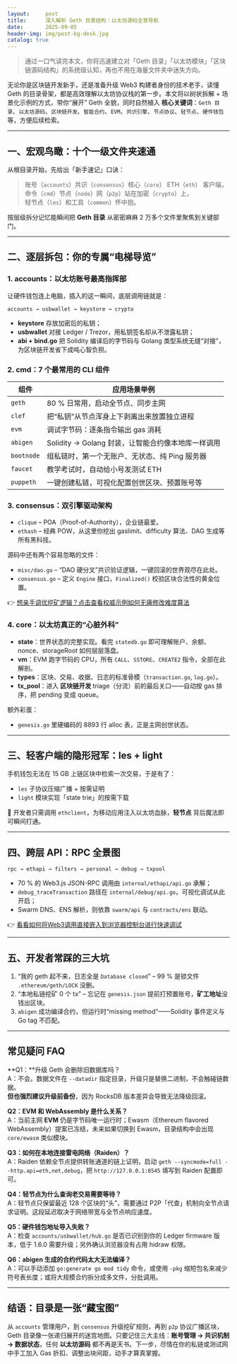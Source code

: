 ```yaml
---
layout:     post
title:      深入解析 Geth 目录结构：以太坊源码全景导航
date:       2025-09-05
header-img: img/post-bg-desk.jpg
catalog: true
---
```


> 通过一口气读完本文，你将迅速建立对「Geth 目录」「以太坊模块」「区块链源码结构」的系统级认知，再也不用在海量文件夹中迷失方向。  

无论你是区块链开发新手，还是准备升级 Web3 构建者身份的技术老手，读懂 Geth 的目录骨架，都是高效理解以太坊协议栈的第一步。本文将以树状拆解 + 场景化示例的方式，带你“展开” Geth 全貌，同时自然植入 **核心关键词**：`Geth 目录`、`以太坊源码`、`区块链开发`、`智能合约`、`EVM`、`共识引擎`、`节点协议`、`轻节点`、`硬件钱包` 等，方便后续检索。

---

## 一、宏观鸟瞰：十个一级文件夹速通
从根目录开始，先给出「新手速记」口诀：

> 账号（`accounts`）共识（`consensus`）核心（`core`） ETH（`eth`） 客户端，  
> 命令（`cmd`）节点（`node`）网（`p2p`）站在加密（`crypto`）上，  
> 轻节点（`les`）和工具（`common`）怀中抱。  

按层级拆分记忆能瞬间把 **Geth 目录** 从密密麻麻 2 万多个文件里聚焦到关键部门。

---

## 二、逐层拆包：你的专属“电梯导览”

### 1. accounts：以太坊账号最高指挥部

让硬件钱包连上电脑，插入的这一瞬间，底层调用链就是：

```
accounts → usbwallet → keystore → crypto
```

- **keystore** 存放加密后的私钥；  
- **usbwallet** 对接 Ledger / Trezor，用私钥签名却从不泄露私钥；  
- **abi + bind.go** 把 Solidity 编译后的字节码与 Golang 类型系统无缝“对接”，为区块链开发省下成吨心智负担。

### 2. cmd：7 个最常用的 CLI 组件

| 组件        | 应用场景举例                                  |
|-------------|-----------------------------------------------|
| `geth`      | 80 % 日常用，启动全节点、同步主网               |
| `clef`      | 把“私钥”从节点浑身上下剥离出来放置独立进程      |
| `evm`       | 调试字节码：逐条指令输出 gas 消耗               |
| `abigen`    | Solidity → Golang 封装，让智能合约像本地库一样调用 |
| `bootnode`  | 组私链时，第一个无账户、无状态、纯 Ping 服务器  |
| `faucet`    | 教学考试时，自动给小号发测试 ETH                |
| `puppeth`   | 一键创建私链，可视化配置创世区块、预置账号等      |

### 3. consensus：双引擎驱动架构

- `clique` – POA（Proof-of-Authority），企业链最爱。  
- `ethash` – 经典 POW，从这里你挖出 gaslimit、difficulty 算法、DAG 生成等所有黑科技。  

源码中还有两个容易忽略的文件：  
- `misc/dao.go` – “DAO 硬分叉”共识验证逻辑，一键回滚的世界观尽在此处。  
- `consensus.go` – 定义 `Engine` 接口，`Finalized()` 校验区块合法性的黄金位置。

👉 [想亲手调优挖矿逻辑？点击查看权威示例如何无痛修改难度算法](https://okxdog.com/)

### 4. core：以太坊真正的“心脏外科”

- **state**：世界状态的完整实现。看完 `statedb.go` 即可理解账户、余额、nonce、storageRoot 如何层层落盘。  
- **vm**：EVM 跑字节码的 CPU，所有 `CALL`、`SSTORE`、`CREATE2` 指令，全部在此解剖。  
- **types**：区块、交易、收据、日志的标准骨模（`transaction.go`, `log.go`）。  
- **tx_pool**：进入 **区块链开发** triage（分流）前的最后关口——自动按 gas 排序，把 pending 变成 queue。  

额外彩蛋：  
- `genesis.go` 里硬编码的 8893 行 alloc 表，正是主网创世状态。

---

## 三、轻客户端的隐形冠军：les + light

手机钱包无法在 15 GB 上链区块中检索一次交易，于是有了：

- `les` 子协议压缩广播 + 按需证明  
- `light` 模块实现「state trie」的按需下载  

👀 开发者只需调用 `ethclient`，为移动应用注入以太坊血脉，**轻节点** 背后魔法即可瞬间打通。

---

## 四、跨层 API：RPC 全景图

```
rpc → ethapi → filters → personal → debug → txpool
```

- 70 % 的 Web3.js JSON-RPC 调用由 `internal/ethapi/api.go` 承解；  
- `debug_traceTransaction` 路径在 `internal/debug/api.go`，可视化调试从此开启；  
- Swarm DNS、ENS 解析，则依靠 `swarm/api` 与 `contracts/ens` 联动。

👉 [看看如何将Web3调用直接嵌入到浏览器控制台进行快速调试](https://okxdog.com/)

---

## 五、开发者常踩的三大坑

1. “我的 geth 起不来，日志全是 `Database closed`” – 99 % 是锁文件 `.ethereum/geth/LOCK` 没删。  
2. “本地私链挖矿 0 个 tx” – 忘记在 `genesis.json` 提前打预置账号，**矿工地址**没钱出区块。  
3. `abigen` 成功编译合约，但运行时“missing method”——Solidity 事件定义与 Go tag 不匹配。

---

## 常见疑问 FAQ

**Q1：**升级 Geth 会删除旧数据库吗？  
A：不会。数据文件在 `--datadir` 指定目录，升级只是替换二进制，不会触碰链数据。  
**但也强烈建议升级前备份**，因为 RocksDB 版本差异会导致无法降级回滚。

**Q2：EVM 和 WebAssembly 是什么关系？**  
A：当前主网 **EVM** 仍是字节码唯一运行时；Ewasm（Ethereum flavored WebAssembly）提案已冻结，未来如果切换到 Ewasm，目录结构中会出现 `core/ewasm` 类似模块。

**Q3：如何在本地连接雷电网络（Raiden）？**  
A：Raiden 依赖全节点提供转账通道的链上证明，启动 `geth --syncmode=full --http.api=eth,net,debug`，把 `http://127.0.0.1:8545` 填写到 Raiden 配置即可。

**Q4：轻节点为什么查询老交易需要等待？**  
A：轻节点只保留最近 128 个区块的“头”，需要通过 P2P「代查」机制向全节点请求证明。这段延迟取决于网络带宽与全节点响应速度。

**Q5：硬件钱包地址导入失败？**  
A：检查 `accounts/usbwallet/hub.go` 是否已识别到你的 Ledger firmware 版本，低于 1.6.0 需要升级；另外确认浏览器没有占用 hidraw 权限。

**Q6：abigen 生成的合约代码太大无法编译？**  
A：可以手动添加 `go:generate go mod tidy` 命令，或使用 `-pkg` 缩短包名来减少符号表长度；或将大规模合约拆分成多文件，分批调用。

---

## 结语：目录是一张“藏宝图”

从 `accounts` 管理用户，到 `consensus` 升级挖矿规则，再到 `p2p` 协议广播区块，Geth 目录像一张递归展开的迷宫地图。只要记住三大主线：**账号管理 → 共识机制 → 数据状态**，任何 **以太坊源码** 都不再是天书。下一步，尽情在你的私链或测试网中手工加入 Gas 折扣、调整出块间距，动手才算真掌握。
